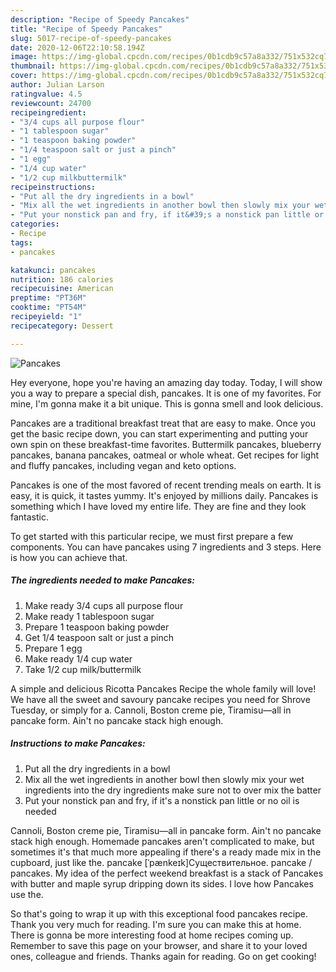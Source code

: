 ```yaml
---
description: "Recipe of Speedy Pancakes"
title: "Recipe of Speedy Pancakes"
slug: 5017-recipe-of-speedy-pancakes
date: 2020-12-06T22:10:58.194Z
image: https://img-global.cpcdn.com/recipes/0b1cdb9c57a8a332/751x532cq70/pancakes-recipe-main-photo.jpg
thumbnail: https://img-global.cpcdn.com/recipes/0b1cdb9c57a8a332/751x532cq70/pancakes-recipe-main-photo.jpg
cover: https://img-global.cpcdn.com/recipes/0b1cdb9c57a8a332/751x532cq70/pancakes-recipe-main-photo.jpg
author: Julian Larson
ratingvalue: 4.5
reviewcount: 24700
recipeingredient:
- "3/4 cups all purpose flour"
- "1 tablespoon sugar"
- "1 teaspoon baking powder"
- "1/4 teaspoon salt or just a pinch"
- "1 egg"
- "1/4 cup water"
- "1/2 cup milkbuttermilk"
recipeinstructions:
- "Put all the dry ingredients in a bowl"
- "Mix all the wet ingredients in another bowl then slowly mix your wet ingredients into the dry ingredients make sure not to over mix the batter"
- "Put your nonstick pan and fry, if it&#39;s a nonstick pan little or no oil is needed"
categories:
- Recipe
tags:
- pancakes

katakunci: pancakes 
nutrition: 186 calories
recipecuisine: American
preptime: "PT36M"
cooktime: "PT54M"
recipeyield: "1"
recipecategory: Dessert

---
```



![Pancakes](https://img-global.cpcdn.com/recipes/0b1cdb9c57a8a332/751x532cq70/pancakes-recipe-main-photo.jpg)

Hey everyone, hope you're having an amazing day today. Today, I will show you a way to prepare a special dish, pancakes. It is one of my favorites. For mine, I'm gonna make it a bit unique. This is gonna smell and look delicious.

Pancakes are a traditional breakfast treat that are easy to make. Once you get the basic recipe down, you can start experimenting and putting your own spin on these breakfast-time favorites. Buttermilk pancakes, blueberry pancakes, banana pancakes, oatmeal or whole wheat. Get recipes for light and fluffy pancakes, including vegan and keto options.

Pancakes is one of the most favored of recent trending meals on earth. It is easy, it is quick, it tastes yummy. It's enjoyed by millions daily. Pancakes is something which I have loved my entire life. They are fine and they look fantastic.


To get started with this particular recipe, we must first prepare a few components. You can have pancakes using 7 ingredients and 3 steps. Here is how you can achieve that.

<!--inarticleads1-->

##### The ingredients needed to make Pancakes:

1. Make ready 3/4 cups all purpose flour
1. Make ready 1 tablespoon sugar
1. Prepare 1 teaspoon baking powder
1. Get 1/4 teaspoon salt or just a pinch
1. Prepare 1 egg
1. Make ready 1/4 cup water
1. Take 1/2 cup milk/buttermilk


A simple and delicious Ricotta Pancakes Recipe the whole family will love! We have all the sweet and savoury pancake recipes you need for Shrove Tuesday, or simply for a. Cannoli, Boston creme pie, Tiramisu—all in pancake form. Ain&#39;t no pancake stack high enough. 

<!--inarticleads2-->

##### Instructions to make Pancakes:

1. Put all the dry ingredients in a bowl
1. Mix all the wet ingredients in another bowl then slowly mix your wet ingredients into the dry ingredients make sure not to over mix the batter
1. Put your nonstick pan and fry, if it&#39;s a nonstick pan little or no oil is needed


Cannoli, Boston creme pie, Tiramisu—all in pancake form. Ain&#39;t no pancake stack high enough. Homemade pancakes aren&#39;t complicated to make, but sometimes it&#39;s that much more appealing if there&#39;s a ready made mix in the cupboard, just like the. pancake [ˈpænkeɪk]Существительное. pancake / pancakes. My idea of the perfect weekend breakfast is a stack of Pancakes with butter and maple syrup dripping down its sides. I love how Pancakes use the. 

So that's going to wrap it up with this exceptional food pancakes recipe. Thank you very much for reading. I'm sure you can make this at home. There is gonna be more interesting food at home recipes coming up. Remember to save this page on your browser, and share it to your loved ones, colleague and friends. Thanks again for reading. Go on get cooking!
